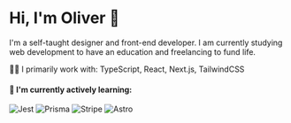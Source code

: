 # Hi, I'm Oliver 👋

I'm a self-taught designer and front-end developer. I am currently studying web development to have an education and freelancing to fund life.

👨‍💻 I primarily work with: TypeScript, React, Next.js, TailwindCSS

#### 🤔 I'm currently actively learning:
![Jest](https://img.shields.io/badge/Jest-C21325?style=for-the-badge&logo=jest&logoColor=white)
![Prisma](https://img.shields.io/badge/Prisma-3982CE?style=for-the-badge&logo=Prisma&logoColor=white)
![Stripe](https://img.shields.io/badge/Stripe-626CD9?style=for-the-badge&logo=Stripe&logoColor=white)
![Astro](https://img.shields.io/badge/Astro-B350B1?style=for-the-badge&logo=Astro&logoColor=white)

<!--
**olivercederborg/olivercederborg** is a ✨ _special_ ✨ repository because its `README.md` (this file) appears on your GitHub profile.

Here are some ideas to get you started:

- 🔭 I’m currently working on ...
- 🌱 I’m currently learning ...
- 👯 I’m looking to collaborate on ...
- 🤔 I’m looking for help with ...
- 💬 Ask me about ...
- 📫 How to reach me: ...
- 😄 Pronouns: ...
- ⚡ Fun fact: ...
-->
